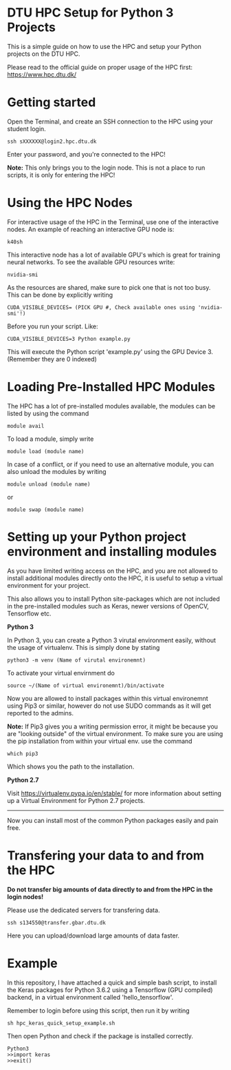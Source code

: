 # DTU HPC Setup for Python 3 Projects

This is a simple guide on how to use the HPC and setup your Python projects on the DTU HPC.

Please read to the official guide on proper usage of the HPC first: https://www.hpc.dtu.dk/

# Getting started

Open the Terminal, and create an SSH connection to the HPC using your student login.
```
ssh sXXXXXX@login2.hpc.dtu.dk
```
Enter your password, and you're connected to the HPC!

**Note:** This only brings you to the login node. This is not a place to run scripts, it is only for entering the HPC!

# Using the HPC Nodes

For interactive usage of the HPC in the Terminal, use one of the interactive nodes. An example of reaching an interactive GPU node is:
```
k40sh
```
This interactive node has a lot of available GPU's which is great for training neural networks. To see the available GPU resources write:
```
nvidia-smi
```
As the resources are shared, make sure to pick one that is not too busy. This can be done by explicitly writing
```
CUDA_VISIBLE_DEVICES= (PICK GPU #, Check available ones using 'nvidia-smi'!)
```
Before you run your script. Like:
```
CUDA_VISIBLE_DEVICES=3 Python example.py
```
This will execute the Python script 'example.py' using the GPU Device 3. (Remember they are 0 indexed)

# Loading Pre-Installed HPC Modules

The HPC has a lot of pre-installed modules available, the modules can be listed by using the command
```
module avail
```
To load a module, simply write
```
module load (module name)
```
In case of a conflict, or if you need to use an alternative module, you can also unload the modules by writing
```
module unload (module name)
```
or
```
module swap (module name)
```

# Setting up your Python project environment and installing modules

As you have limited writing access on the HPC, and you are not allowed to install additional modules directly onto the HPC, it is useful to setup a virtual environment for your project.

This also allows you to install Python site-packages which are not included in the pre-installed modules such as Keras, newer versions of OpenCV, Tensorflow etc.

**Python 3**

In Python 3, you can create a Python 3 virutal environment easily, without the usage of virtualenv. This is simply done by stating

```
python3 -m venv (Name of virutal environemnt)
```
To activate your virtual envirnment do
```
source ~/(Name of virtual environemnt)/bin/activate
```
Now you are allowed to install packages within this virtual environemnt using Pip3 or similar, however do not use SUDO commands as it will get reported to the admins.

**Note:** If Pip3 gives you a writing permission error, it might be because you are "looking outside" of the virtual environment. To make sure you are using the pip installation from within your virtual env. use the command

```
which pip3
```
Which shows you the path to the installation.

**Python 2.7**

Visit https://virtualenv.pypa.io/en/stable/ for more information about setting up a Virtual Environment for Python 2.7 projects.

-----------
Now you can install most of the common Python packages easily and pain free.

# Transfering your data to and from the HPC

**Do not transfer big amounts of data directly to and from the HPC in the login nodes!** 

Please use the dedicated servers for transfering data.

```
ssh s134550@transfer.gbar.dtu.dk
```

Here you can upload/download large amounts of data faster.

# Example

In this repository, I have attached a quick and simple bash script, to install the Keras packages for Python 3.6.2 using a Tensorflow (GPU compiled) backend, in a virtual environment called 'hello_tensorflow'.

Remember to login before using this script, then run it by writing 

```
sh hpc_keras_quick_setup_example.sh
```

Then open Python and check if the package is installed correctly.

```
Python3
>>import keras
>>exit()
```
